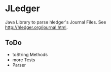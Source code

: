 # JLedger
Java Library to parse hledger's Journal Files. See http://hledger.org/journal.html.

## ToDo
- toString Methods
- more Tests
- Parser
